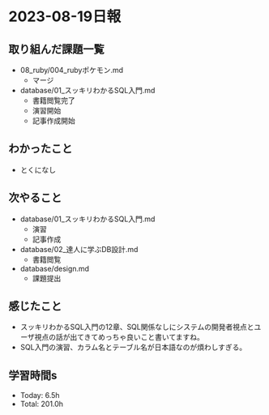 # 2023-08-19日報

## 取り組んだ課題一覧
* 08_ruby/004_rubyポケモン.md
  * マージ
* database/01_スッキリわかるSQL入門.md
  * 書籍閲覧完了
  * 演習開始
  * 記事作成開始

## わかったこと
* とくになし

## 次やること
* database/01_スッキリわかるSQL入門.md
  * 演習
  * 記事作成
* database/02_達人に学ぶDB設計.md
  * 書籍閲覧
* database/design.md
  * 課題提出

## 感じたこと
* スッキリわかるSQL入門の12章、SQL関係なしにシステムの開発者視点とユーザ視点の話が出てきてめっちゃ良いこと書いてますね。
* SQL入門の演習、カラム名とテーブル名が日本語なのが煩わしすぎる。

## 学習時間s
* Today: 6.5h
* Total: 201.0h